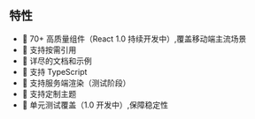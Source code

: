 ##  特性

* 🚀 70+ 高质量组件（React 1.0 持续开发中）,覆盖移动端主流场景
* 🍭 支持按需引用
* 📖 详尽的文档和示例
* 💪 支持 TypeScript
* 💪 支持服务端渲染（测试阶段）
* 🍭 支持定制主题
* 🍭 单元测试覆盖（1.0 开发中）,保障稳定性
